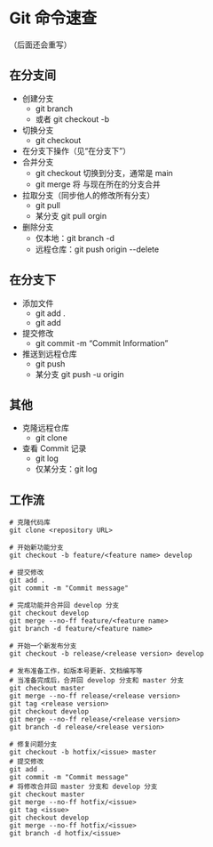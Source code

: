 # Git 命令速查
（后面还会重写）

## 在分支间
- 创建分支
    - git branch <branch name>
    - 或者 git checkout -b <branch name>
- 切换分支
    - git checkout <branch name>
- 在分支下操作（见“在分支下”）
- 合并分支
    - git checkout <branch name> 切换到分支，通常是 main
    - git merge <branch name> 将 <branch name> 与现在所在的分支合并
- 拉取分支（同步他人的修改所有分支）
    - git pull
    - 某分支 git pull orgin <branch name>
- 删除分支
    - 仅本地：git branch -d <branch name>
    - 远程仓库：git push origin --delete <branch name>

## 在分支下
- 添加文件
    - git add .
    - git add <file>
- 提交修改
    - git commit -m “Commit Information”
- 推送到远程仓库
    - git push
    - 某分支 git push -u origin <branch name>

## 其他
- 克隆远程仓库
    - git clone <remote repository URL>
- 查看 Commit 记录
    - git log
    - 仅某分支：git log <branch name>

## 工作流

```
# 克隆代码库
git clone <repository URL>

# 开始新功能分支
git checkout -b feature/<feature name> develop

# 提交修改
git add .
git commit -m "Commit message"

# 完成功能并合并回 develop 分支
git checkout develop
git merge --no-ff feature/<feature name>
git branch -d feature/<feature name>

# 开始一个新发布分支
git checkout -b release/<release version> develop

# 发布准备工作，如版本号更新、文档编写等
# 当准备完成后，合并回 develop 分支和 master 分支
git checkout master
git merge --no-ff release/<release version>
git tag <release version>
git checkout develop
git merge --no-ff release/<release version>
git branch -d release/<release version>

# 修复问题分支
git checkout -b hotfix/<issue> master
# 提交修改
git add .
git commit -m "Commit message"
# 将修改合并回 master 分支和 develop 分支
git checkout master
git merge --no-ff hotfix/<issue>
git tag <issue>
git checkout develop
git merge --no-ff hotfix/<issue>
git branch -d hotfix/<issue>
```